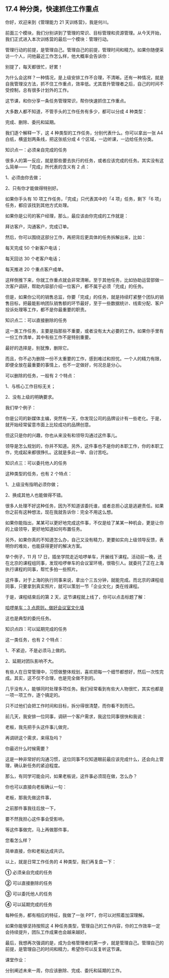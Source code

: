 ## 17.4 种分类，快速抓住工作重点
你好，欢迎来到《管理能力 21 天训练营》，我是何川。


前面三个模块，我们分别讲到了管理的常识、目标管理和资源管理。从今天开始，我们正式进入本次训练营的最后一个模块：管理行动。


管理行动的前提，是管理自己。管理自己的前提，管理时间和精力。如果你随便采访一个人，问他最近工作怎么样，他大概率会告诉你：


别提了，每天都很忙，好累！


为什么会这样？一种情况，是上级安排工作不合理，不清晰。还有一种情况，就是自我管理没方法，抓不住工作重点，效率低。尤其晋升管理者之后，自己的时间不受控制，总有很多计划外的工作。


这节课，和你分享一条任务管理常识，帮你快速抓住工作重点。


大多数人都不知道，不管手头的工作任务有多少，都可以分成 4 种类型：


完成、删除、委托和延期。


我们逐个解释一下，这 4 种类型的工作任务，分别代表什么。你可以拿出一张 A4 白纸，横竖划两条线，把这张纸分成 4 个区域，一边听课，一边给任务分类。


知识点一：必须亲自完成的任务


很多人的第一反应，就是那些要去执行的任务，或者应该完成的任务。其实没有这么简单——「完成」所代表的含义有 2 点：


1、必须由你去做；


2、只有你才能做得特别好。


如果你手头有 10 项工作任务，「完成」只代表其中的「4 项」任务，剩下「6 项」任务，都应该找到其他方式处理。


如果你是公司的客户经理，那么，最应该由你完成的工作就是：


拜访客户，沟通客户，完成订单。


然后，你可以围绕这部分工作，再把背后更具体的任务拆解出来，比如：


每天完成 50 个新客户电话；


每天回访 30 个老客户电话；


每天推进 20 个重点客户成单。


这样倒推下来，你就工作重点就会非常清晰。至于其他任务，比如协助运营部做一次客户调研，帮助内容部介绍一位客户，都不属于必须「完成」的任务。


但是，如果你公司的销售总监，你要「完成」的任务，就是持续盯紧整个团队的销售目标，把最能影响团队销售额的环节最好，至于一些数据统计、线索分配、客户投诉处理等工作，都不是你最重要的职责。


知识点二：可以直接删除的任务


这一类工作任务，主要是指那些不重要，或者没有太大必要的工作。如果你手里有一份工作清单，其中有些工作不是特别重要。


最好的选择是，别犹豫，删除它。


而且，你不必为删除一份不太重要的工作，感到难过和担忧。一个人的精力有限，即便全放在最重要的事情上，也不一定做好，何况总是分心。


可以删除的任务，一般有 2 个特点：


1、与核心工作目标无关；


2、没有上级的明确要求。


我们举个例子：


你是公司的新媒体主编，突然有一天，你发现公司的品牌设计有一些老化。于是，就开始经常留意市面上比较成功的品牌创意。


但这只是你的兴趣，你也从来没有和领导沟通过这件事儿。


领导是怎么规划的，你并不知道。另外，这件事也不是你的本职工作，你的本职工作，完成起来都很挣扎。这就是多此一举、自讨苦吃。


知识点三：可以委托他人的任务


这种类型的任务，也有 2 个特点：


1、上级没有指明必须你做；


2、换成其他人也能做得不错。


很多人处理不好这种任务，因为不知道该委托谁，或者总担心这是逃避责任。如果你之前有这种想法，现在我就告诉你：完全不用这么想。


如果你能指出，某某可以更好地完成这件事，不仅是给了某某一种机会，更是让你的上级领导，更好地知道如何布置任务。


另外，如果你真的不知道怎么办，自己又没有精力，更要如实向上级领导反馈，表明你的难处，也能获得更好的解决方案。


举个例子，11 月 17 日，插坐学院走近哈啰单车，开展线下课程。活动前一晚，还在北京的课程组同事，发现哈啰单车的会议室环境，很吸引人。就委托了正在上海执行课程的同事，帮忙多拍一些照片。


这件事，对于上海的执行同事来说，拿出个三五分钟，就能完成。而北京的课程组同事，只要拿到真实照片，就可以策划一节「企业文化」类在线课程。


于是，课程结束后的第 2 天，这节课程就上线了，你可以点击标题了解：


[哈啰单车：3 点原则，做好会议室文化墙](https://www.chazuomba.com/files/views/manuscript-v2.html?title=2&courseId=6367&catalogId=654&groupId=0&payId=0&fileName=154285480162675.json)


这也是典型的委托任务。


知识点四：可以延期完成的任务


这一类任务，也有 2 个特点：


1、不紧迫，不是必须马上做的。


2、延期对团队影响不大。


有些人在日常管理中，习惯做整体规划，喜欢把每一个细节都想好，然后一次性完成。其实，这不仅不合理，也是完全做不到的。


几乎没有人，能够同时处理多项任务。我们经常看到有些大人物很忙，其实也都是一项一项工作，逐个搞定的。


只不过他们会把工作时间和目标，拆分得很清楚，而你看不到而已。


前几天，我安排一位同事，调研一个客户需求，我这位同事很快和我说：


老板，我先把手头这件事儿做完，


再调研这个需求，来得及吗？


你最迟什么时候需要？


这是一种非常好的沟通习惯，这位同事不仅知道眼前最应该完成什么，还会向上管理，确认新任务的紧迫程度。


那么，有同学可能会问，如果老板说，这件事必须现在做，怎么办？


你也可以直接向老板确认一句：


老板，那我先做这件事，


之前那件事我往后放一下，


要不然我担心这件事会受影响，


等这件事做完，马上再做那件事，


您看怎么样？


简单直接，你和老板达成共识。


以上，就是日常工作任务的 4 种类型，我们再复盘一下：


**①** 必须亲自完成的任务


**②** 可以直接删除的任务


**③** 可以委托他人的任务


**④** 可以延期完成的任务


每种任务，都有相应的特征，我做了一张 PPT，你可以对照着加深理解。


如果你能够坚持按照这 4 种任务类型，管理自己的工作内容，你的工作效率一定会持续提升，团队工作成果也会越来越好。


最后，我想再次强调的是，成为合格管理者的第一步，就是管理自己。管理自己的前提，是管理自己的时间和精力，希望你可以反复听这节课。


课堂作业：  

 分别阐述未来一周，你应该删除、完成、委托和延期的工作。

